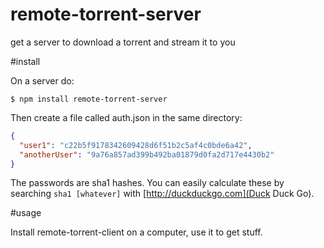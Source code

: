 remote-torrent-server
=====================

get a server to download a torrent and stream it to you

#install

On a server do:
```
$ npm install remote-torrent-server
```

Then create a file called auth.json in the same directory:
```json
{
  "user1": "c22b5f9178342609428d6f51b2c5af4c0bde6a42",
  "anotherUser": "9a76a857ad399b492ba01879d0fa2d717e4430b2"
}
```

The passwords are sha1 hashes. You can easily calculate these by searching `sha1 [whatever]` with [http://duckduckgo.com](Duck Duck Go).

#usage

Install remote-torrent-client on a computer, use it to get stuff.
